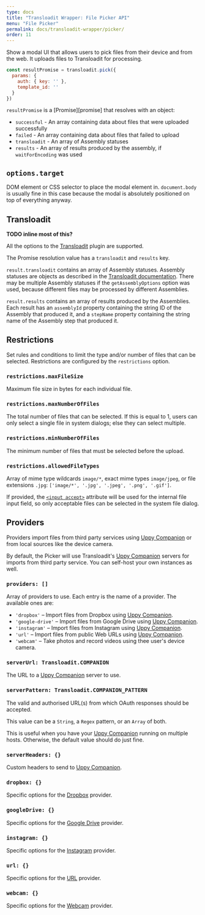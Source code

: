 ```yaml
---
type: docs
title: "Transloadit Wrapper: File Picker API"
menu: "File Picker"
permalink: docs/transloadit-wrapper/picker/
order: 11
---
```


Show a modal UI that allows users to pick files from their device and from the web. It uploads files to Transloadit for processing.

```js
const resultPromise = transloadit.pick({
  params: {
    auth: { key: '' },
    template_id: ''
  }
})
```

`resultPromise` is a [Promise][promise] that resolves with an object:

 - `successful` - An array containing data about files that were uploaded successfully
 - `failed` - An array containing data about files that failed to upload
 - `transloadit` - An array of Assembly statuses
 - `results` - An array of results produced by the assembly, if `waitForEncoding` was used

## `options.target`

DOM element or CSS selector to place the modal element in. `document.body` is usually fine in this case because the modal is absolutely positioned on top of everything anyway.

## Transloadit

**TODO inline most of this?**

All the options to the [Transloadit][transloadit] plugin are supported.

The Promise resolution value has a `transloadit` and `results` key.

`result.transloadit` contains an array of Assembly statuses. Assembly statuses are objects as described in the [Transloadit documentation][assembly-status]. There may be multiple Assembly statuses if the `getAssemblyOptions` option was used, because different files may be processed by different Assemblies.

`result.results` contains an array of results produced by the Assemblies. Each result has an `assemblyId` property containing the string ID of the Assembly that produced it, and a `stepName` property containing the string name of the Assembly step that produced it.

## Restrictions

Set rules and conditions to limit the type and/or number of files that can be selected. Restrictions are configured by the `restrictions` option.

### `restrictions.maxFileSize`

Maximum file size in bytes for each individual file.

### `restrictions.maxNumberOfFiles`

The total number of files that can be selected. If this is equal to 1, users can only select a single file in system dialogs; else they can select multiple.

### `restrictions.minNumberOfFiles`

The minimum number of files that must be selected before the upload.

### `restrictions.allowedFileTypes`

Array of mime type wildcards `image/*`, exact mime types `image/jpeg`, or file extensions `.jpg`: `['image/*', '.jpg', '.jpeg', '.png', '.gif']`.

If provided, the [`<input accept>`](https://developer.mozilla.org/en-US/docs/Web/HTML/Element/input/file#Limiting_accepted_file_types) attribute will be used for the internal file input field, so only acceptable files can be selected in the system file dialog.

## Providers

Providers import files from third party services using [Uppy Companion][companion] or from local sources like the device camera.

By default, the Picker will use Transloadit's [Uppy Companion][companion] servers for imports from third party service. You can self-host your own instances as well.

### `providers: []`

Array of providers to use. Each entry is the name of a provider. The available ones are:

- `'dropbox'` – Import files from Dropbox using [Uppy Companion][companion].
- `'google-drive'` – Import files from Google Drive using [Uppy Companion][companion].
- `'instagram'` – Import files from Instagram using [Uppy Companion][companion].
- `'url'` – Import files from public Web URLs using [Uppy Companion][companion].
- `'webcam'` – Take photos and record videos using thee user's device camera.

### `serverUrl: Transloadit.COMPANION`

The URL to a [Uppy Companion][companion] server to use.

### `serverPattern: Transloadit.COMPANION_PATTERN`

The valid and authorised URL(s) from which OAuth responses should be accepted.

This value can be a `String`, a `Regex` pattern, or an `Array` of both.

This is useful when you have your [Uppy Companion][companion] running on multiple hosts. Otherwise, the default value should do just fine.

### `serverHeaders: {}`

Custom headers to send to [Uppy Companion][companion].

### `dropbox: {}`

Specific options for the [Dropbox](/docs/dropbox) provider.

### `googleDrive: {}`

Specific options for the [Google Drive](/docs/google-drive) provider.

### `instagram: {}`

Specific options for the [Instagram](/docs/instagram) provider.

### `url: {}`

Specific options for the [URL](/docs/url) provider.

### `webcam: {}`

Specific options for the [Webcam](/docs/webcam) provider.

[companion]: /docs/companion
[transloadit]: /docs/transloadit#options
[assembly-status]: https://transloadit.com/docs/api/#assembly-status-response
